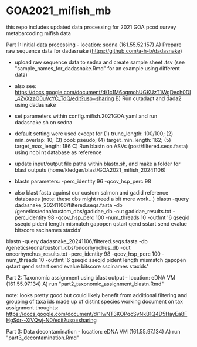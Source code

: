 # GOA2021_mifish_mb

this repo includes updated data processing for 2021 GOA pcod survey metabarcoding mifish data

Part 1: Initial data processing - location: sedna (161.55.52.157)
A) Prepare raw sequence data for dadasnake (https://github.com/a-h-b/dadasnake)
- upload raw sequence data to sedna and create sample sheet .tsv (see "sample_names_for_dadasnake.Rmd" for an example using different data)
- also see: https://docs.google.com/document/d/1c1M6ogmohUGKUzT1WgDech0DI_4ZvXzaO0uVcYC_TdQ/edit?usp=sharing
B) Run cutadapt and dada2 using dadasnake
- set parameters within config.mifish.2021GOA.yaml and run dadasnake.sh on sedna  
- default setting were used except for (1) trunc_length: 100/100; (2) min_overlap: 10; (3) pool: pseudo; (4) target_min_length: 162; (5) target_max_length: 186 
C) Run blastn on ASVs (post/filtered.seqs.fasta) using ncbi nt database as reference 
- update input/output file paths within blastn.sh, and make a folder for blast outputs (home/kledger/blast/GOA2021_mifish_20241106)
- blastn parameters: -perc_identity 96 -qcov_hsp_perc 98

- also blast fasta against our custom salmon and gadid reference databases (note: these dbs might need a bit more work...)
blastn -query dadasnake_20241106/filtered.seqs.fasta -db /genetics/edna/custom_dbs/gadidae_db -out gadidae_results.txt -perc_identity 98 -qcov_hsp_perc 100 -num_threads 10 -outfmt '6 qseqid sseqid pident length mismatch gapopen qstart qend sstart send evalue bitscore sscinames staxids'

blastn -query dadasnake_20241106/filtered.seqs.fasta -db /genetics/edna/custom_dbs/oncorhynchus_db -out oncorhynchus_results.txt -perc_identity 98 -qcov_hsp_perc 100 -num_threads 10 -outfmt '6 qseqid sseqid pident length mismatch gapopen qstart qend sstart send evalue bitscore sscinames staxids'


Part 2: Taxonomic assignment using blast output - location: eDNA VM (161.55.97.134)
A) run "part2_taxonomic_assignment_blastn.Rmd"

note: looks pretty good but could likely benefit from additional filtering and grouping of taxa ids made up of distint species 
working document on tax assignment thoughts: https://docs.google.com/document/d/1IwNT3KOPqcSyNkB1Q4D5HayEa8FHgSdr--XiVQwj-N0/edit?usp=sharing

Part 3: Data decontamination - location: eDNA VM (161.55.97.134)
A) run "part3_decontamination.Rmd"





